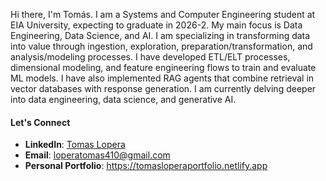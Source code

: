 Hi there, I'm Tomás. I am a Systems and Computer Engineering student at EIA University, expecting to graduate in 2026-2. My main focus is Data Engineering, Data Science, and AI. I am specializing in transforming data into value through ingestion, exploration, preparation/transformation, and analysis/modeling processes. I have developed ETL/ELT processes, dimensional modeling, and feature engineering flows to train and evaluate ML models. I have also implemented RAG agents that combine retrieval in vector databases with response generation. I am currently delving deeper into data engineering, data science, and generative AI.

#### Let's Connect
- **LinkedIn**: [Tomas Lopera](https://www.linkedin.com/in/tomaslopera/)
- **Email**: loperatomas410@gmail.com
- **Personal Portfolio**: https://tomasloperaportfolio.netlify.app
